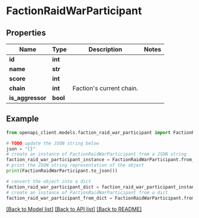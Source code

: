 # FactionRaidWarParticipant


## Properties

Name | Type | Description | Notes
------------ | ------------- | ------------- | -------------
**id** | **int** |  | 
**name** | **str** |  | 
**score** | **int** |  | 
**chain** | **int** | Faction&#39;s current chain. | 
**is_aggressor** | **bool** |  | 

## Example

```python
from openapi_client.models.faction_raid_war_participant import FactionRaidWarParticipant

# TODO update the JSON string below
json = "{}"
# create an instance of FactionRaidWarParticipant from a JSON string
faction_raid_war_participant_instance = FactionRaidWarParticipant.from_json(json)
# print the JSON string representation of the object
print(FactionRaidWarParticipant.to_json())

# convert the object into a dict
faction_raid_war_participant_dict = faction_raid_war_participant_instance.to_dict()
# create an instance of FactionRaidWarParticipant from a dict
faction_raid_war_participant_from_dict = FactionRaidWarParticipant.from_dict(faction_raid_war_participant_dict)
```
[[Back to Model list]](../README.md#documentation-for-models) [[Back to API list]](../README.md#documentation-for-api-endpoints) [[Back to README]](../README.md)


